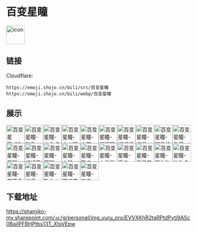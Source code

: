 # 百变星瞳
<img src="https://emoji.shojo.cn/bili/src/百变星瞳/icon.png" width="50" height="50" alt="icon">

## 链接
Cloudflare:
```
https://emoji.shojo.cn/bili/src/百变星瞳
https://emoji.shojo.cn/bili/webp/百变星瞳
```
## 展示
<img src="https://emoji.shojo.cn/bili/src/百变星瞳/百变星瞳-80.png" width="50" height="50" alt="百变星瞳-80"><img src="https://emoji.shojo.cn/bili/src/百变星瞳/百变星瞳-别急.png" width="50" height="50" alt="百变星瞳-别急"><img src="https://emoji.shojo.cn/bili/src/百变星瞳/百变星瞳-才八点.png" width="50" height="50" alt="百变星瞳-才八点"><img src="https://emoji.shojo.cn/bili/src/百变星瞳/百变星瞳-大小眼疑惑.png" width="50" height="50" alt="百变星瞳-大小眼疑惑"><img src="https://emoji.shojo.cn/bili/src/百变星瞳/百变星瞳-大笑.png" width="50" height="50" alt="百变星瞳-大笑"><img src="https://emoji.shojo.cn/bili/src/百变星瞳/百变星瞳-豆豆眼.png" width="50" height="50" alt="百变星瞳-豆豆眼"><img src="https://emoji.shojo.cn/bili/src/百变星瞳/百变星瞳-好好好.png" width="50" height="50" alt="百变星瞳-好好好"><img src="https://emoji.shojo.cn/bili/src/百变星瞳/百变星瞳-红温.png" width="50" height="50" alt="百变星瞳-红温"><img src="https://emoji.shojo.cn/bili/src/百变星瞳/百变星瞳-回马枪.png" width="50" height="50" alt="百变星瞳-回马枪"><img src="https://emoji.shojo.cn/bili/src/百变星瞳/百变星瞳-急了.png" width="50" height="50" alt="百变星瞳-急了"><img src="https://emoji.shojo.cn/bili/src/百变星瞳/百变星瞳-假哭.png" width="50" height="50" alt="百变星瞳-假哭"><img src="https://emoji.shojo.cn/bili/src/百变星瞳/百变星瞳-姐好着呢.png" width="50" height="50" alt="百变星瞳-姐好着呢"><img src="https://emoji.shojo.cn/bili/src/百变星瞳/百变星瞳-两眼一黑.png" width="50" height="50" alt="百变星瞳-两眼一黑"><img src="https://emoji.shojo.cn/bili/src/百变星瞳/百变星瞳-六爷.png" width="50" height="50" alt="百变星瞳-六爷"><img src="https://emoji.shojo.cn/bili/src/百变星瞳/百变星瞳-舞步.png" width="50" height="50" alt="百变星瞳-舞步"><img src="https://emoji.shojo.cn/bili/src/百变星瞳/百变星瞳-小星星.png" width="50" height="50" alt="百变星瞳-小星星"><img src="https://emoji.shojo.cn/bili/src/百变星瞳/百变星瞳-正步.png" width="50" height="50" alt="百变星瞳-正步"><img src="https://emoji.shojo.cn/bili/src/百变星瞳/百变星瞳-圣诞美女.png" width="50" height="50" alt="百变星瞳-圣诞美女"><img src="https://emoji.shojo.cn/bili/src/百变星瞳/百变星瞳-要礼物.png" width="50" height="50" alt="百变星瞳-要礼物"><img src="https://emoji.shojo.cn/bili/src/百变星瞳/百变星瞳-礼物盒跳出.png" width="50" height="50" alt="百变星瞳-礼物盒跳出"><img src="https://emoji.shojo.cn/bili/src/百变星瞳/百变星瞳-差不多得了.png" width="50" height="50" alt="百变星瞳-差不多得了"><img src="https://emoji.shojo.cn/bili/src/百变星瞳/百变星瞳-发癫.png" width="50" height="50" alt="百变星瞳-发癫"><img src="https://emoji.shojo.cn/bili/src/百变星瞳/百变星瞳-敬礼！.png" width="50" height="50" alt="百变星瞳-敬礼！"><img src="https://emoji.shojo.cn/bili/src/百变星瞳/百变星瞳-猫娘拳.png" width="50" height="50" alt="百变星瞳-猫娘拳"><img src="https://emoji.shojo.cn/bili/src/百变星瞳/百变星瞳-亲亲.png" width="50" height="50" alt="百变星瞳-亲亲">

## 下载地址

https://shamiko-my.sharepoint.com/:u:/g/personal/img_yuru_pro/EVVXKhR2taRPtdPvti9ASc0BaiIPFBHPtbs13T_XtsVEpw